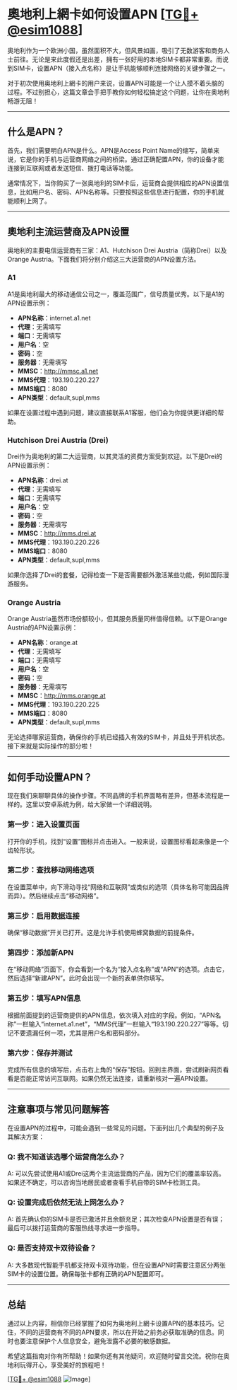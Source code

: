 # 奧地利上網卡如何设置APN [[TG💪+ @esim1088](https://t.me/s/esim1088)]

奥地利作为一个欧洲小国，虽然面积不大，但风景如画，吸引了无数游客和商务人士前往。无论是来此度假还是出差，拥有一张好用的本地SIM卡都非常重要。而说到SIM卡，设置APN（接入点名称）是让手机能够顺利连接网络的关键步骤之一。

对于初次使用奥地利上網卡的用户来说，设置APN可能是一个让人摸不着头脑的过程。不过别担心，这篇文章会手把手教你如何轻松搞定这个问题，让你在奥地利畅游无阻！

---

## 什么是APN？

首先，我们需要明白APN是什么。APN是Access Point Name的缩写，简单来说，它是你的手机与运营商网络之间的桥梁。通过正确配置APN，你的设备才能连接到互联网或者发送短信、拨打电话等功能。

通常情况下，当你购买了一张奥地利的SIM卡后，运营商会提供相应的APN设置信息，比如用户名、密码、APN名称等。只要按照这些信息进行配置，你的手机就能顺利上网了。

---

## 奧地利主流运营商及APN设置

奥地利的主要电信运营商有三家：A1、Hutchison Drei Austria（简称Drei）以及Orange Austria。下面我们将分别介绍这三大运营商的APN设置方法。

### A1

A1是奥地利最大的移动通信公司之一，覆盖范围广，信号质量优秀。以下是A1的APN设置示例：

- **APN名称**：internet.a1.net  
- **代理**：无需填写  
- **端口**：无需填写  
- **用户名**：空  
- **密码**：空  
- **服务器**：无需填写  
- **MMSC**：http://mmsc.a1.net  
- **MMS代理**：193.190.220.227  
- **MMS端口**：8080  
- **APN类型**：default,supl,mms  

如果在设置过程中遇到问题，建议直接联系A1客服，他们会为你提供更详细的帮助。

### Hutchison Drei Austria (Drei)

Drei作为奥地利的第二大运营商，以其灵活的资费方案受到欢迎。以下是Drei的APN设置示例：

- **APN名称**：drei.at  
- **代理**：无需填写  
- **端口**：无需填写  
- **用户名**：空  
- **密码**：空  
- **服务器**：无需填写  
- **MMSC**：http://mms.drei.at  
- **MMS代理**：193.190.220.226  
- **MMS端口**：8080  
- **APN类型**：default,supl,mms  

如果你选择了Drei的套餐，记得检查一下是否需要额外激活某些功能，例如国际漫游服务。

### Orange Austria

Orange Austria虽然市场份额较小，但其服务质量同样值得信赖。以下是Orange Austria的APN设置示例：

- **APN名称**：orange.at  
- **代理**：无需填写  
- **端口**：无需填写  
- **用户名**：空  
- **密码**：空  
- **服务器**：无需填写  
- **MMSC**：http://mms.orange.at  
- **MMS代理**：193.190.220.225  
- **MMS端口**：8080  
- **APN类型**：default,supl,mms  

无论选择哪家运营商，确保你的手机已经插入有效的SIM卡，并且处于开机状态。接下来就是实际操作的部分啦！

---

## 如何手动设置APN？

现在我们来聊聊具体的操作步骤。不同品牌的手机界面略有差异，但基本流程是一样的。这里以安卓系统为例，给大家做一个详细说明。

### 第一步：进入设置页面

打开你的手机，找到“设置”图标并点击进入。一般来说，设置图标看起来像是一个齿轮形状。

### 第二步：查找移动网络选项

在设置菜单中，向下滑动寻找“网络和互联网”或类似的选项（具体名称可能因品牌而异）。然后继续点击“移动网络”。

### 第三步：启用数据连接

确保“移动数据”开关已打开。这是允许手机使用蜂窝数据的前提条件。

### 第四步：添加新APN

在“移动网络”页面下，你会看到一个名为“接入点名称”或“APN”的选项。点击它，然后选择“新建APN”。此时会出现一个新的表单供你填写。

### 第五步：填写APN信息

根据前面提到的运营商提供的APN信息，依次填入对应的字段。例如，“APN名称”一栏输入“internet.a1.net”，“MMS代理”一栏输入“193.190.220.227”等等。切记不要遗漏任何一项，尤其是用户名和密码部分。

### 第六步：保存并测试

完成所有信息的填写后，点击右上角的“保存”按钮。回到主界面，尝试刷新网页看看是否能正常访问互联网。如果仍然无法连接，请重新核对一遍APN设置。

---

## 注意事项与常见问题解答

在设置APN的过程中，可能会遇到一些常见的问题。下面列出几个典型的例子及其解决方案：

### Q: 我不知道该选哪个运营商怎么办？
A: 可以先尝试使用A1或Drei这两个主流运营商的产品，因为它们的覆盖率较高。如果还不确定，可以咨询当地居民或者查看手机自带的SIM卡检测工具。

### Q: 设置完成后依然无法上网怎么办？
A: 首先确认你的SIM卡是否已激活并且余额充足；其次检查APN设置是否有误；最后可以拨打运营商的客服热线寻求进一步指导。

### Q: 是否支持双卡双待设备？
A: 大多数现代智能手机都支持双卡双待功能，但在设置APN时需要注意区分两张SIM卡的设置位置。确保每张卡都有正确的APN配置即可。

---

## 总结

通过以上内容，相信你已经掌握了如何为奥地利上網卡设置APN的基本技巧。记住，不同的运营商有不同的APN要求，所以在开始之前务必获取准确的信息。同时也要注意保护个人信息安全，避免泄露不必要的敏感数据。

希望这篇指南对你有所帮助！如果你还有其他疑问，欢迎随时留言交流。祝你在奥地利玩得开心，享受美好的旅程吧！

[[TG💪+ @esim1088](https://t.me/s/esim1088) ![Image](https://i.postimg.cc/4NQfJmqS/Snipaste-2025-05-13-00-14-12.png)]